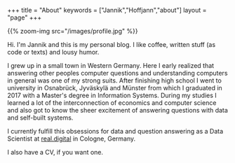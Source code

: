 +++
title = "About"
keywords = ["Jannik","Hoffjann","about"]
layout = "page"
+++

{{% zoom-img src="/images/profile.jpg" %}}

Hi. I'm Jannik and this is my personal blog. I like coffee, written stuff (as code or texts) and lousy humor. 

I grew up in a small town in Western Germany. Here I early realized that answering other peoples computer questions and understanding computers in general was one of my strong suits. After finishing high school I went to university in Osnabrück, Jyväskylä and Münster from which I graduated in 2017 with a Master's degree in Information Systems. During my studies I learned a lot of the interconnection of economics and computer science and also got to know the sheer excitement of answering questions with data and self-built systems. 

I currently fulfill this obsessions for data and question answering as a Data Scientist at [real.digital](https://real-digital.de) in Cologne, Germany.

I also have a CV, if you want one.